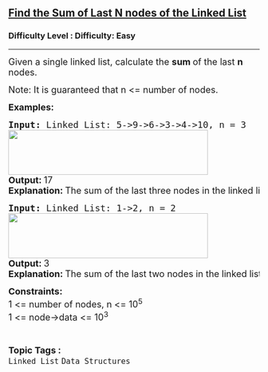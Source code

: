 <h2><a href="https://www.geeksforgeeks.org/problems/find-the-sum-of-last-n-nodes-of-the-linked-list/1">Find the Sum of Last N nodes of the Linked List</a></h2><h3>Difficulty Level : Difficulty: Easy</h3><hr><div class="problems_problem_content__Xm_eO" bis_skin_checked="1"><p><span style="font-size: 18px;">Given a single linked list, calculate the <strong>sum </strong>of the last <strong>n </strong>nodes.</span></p>
<p><span style="font-size: 18px;">Note: It is guaranteed that n &lt;= number of nodes.</span></p>
<p><span style="font-size: 18px;"><strong>Examples:</strong></span></p>
<pre><span style="font-size: 18px;"><strong>Input: </strong>Linked List: 5-&gt;9-&gt;6-&gt;3-&gt;4-&gt;10, n = 3</span><br><span style="font-size: 18px;"><img src="https://media.geeksforgeeks.org/img-practice/prod/addEditProblem/700594/Web/Other/blobid0_1720631715.png" width="400" height="90"><br><strong style="font-family: -apple-system, BlinkMacSystemFont, 'Segoe UI', Roboto, Oxygen, Ubuntu, Cantarell, 'Open Sans', 'Helvetica Neue', sans-serif;">Output: </strong><span style="font-family: -apple-system, BlinkMacSystemFont, 'Segoe UI', Roboto, Oxygen, Ubuntu, Cantarell, 'Open Sans', 'Helvetica Neue', sans-serif;">17<br></span></span><strong style="font-size: 18px; font-family: -apple-system, BlinkMacSystemFont, 'Segoe UI', Roboto, Oxygen, Ubuntu, Cantarell, 'Open Sans', 'Helvetica Neue', sans-serif;">Explanation: </strong><span style="font-size: 18px; font-family: -apple-system, BlinkMacSystemFont, 'Segoe UI', Roboto, Oxygen, Ubuntu, Cantarell, 'Open Sans', 'Helvetica Neue', sans-serif;">The sum of the last three nodes in the linked list is 3 + 4 + 10 = 17.</span></pre>
<pre><span style="font-size: 18px;"><strong>Input: </strong>Linked List: 1-&gt;2, n = 2</span><br><span style="font-size: 18px;"><img src="https://media.geeksforgeeks.org/img-practice/prod/addEditProblem/700594/Web/Other/blobid1_1720631747.png" width="400" height="90"><br><strong style="font-family: -apple-system, BlinkMacSystemFont, 'Segoe UI', Roboto, Oxygen, Ubuntu, Cantarell, 'Open Sans', 'Helvetica Neue', sans-serif;">Output: </strong><span style="font-family: -apple-system, BlinkMacSystemFont, 'Segoe UI', Roboto, Oxygen, Ubuntu, Cantarell, 'Open Sans', 'Helvetica Neue', sans-serif;">3<br></span></span><strong style="font-size: 18px; font-family: -apple-system, BlinkMacSystemFont, 'Segoe UI', Roboto, Oxygen, Ubuntu, Cantarell, 'Open Sans', 'Helvetica Neue', sans-serif;">Explanation: </strong><span style="font-size: 18px; font-family: -apple-system, BlinkMacSystemFont, 'Segoe UI', Roboto, Oxygen, Ubuntu, Cantarell, 'Open Sans', 'Helvetica Neue', sans-serif;">The sum of the last two nodes in the linked list is 2 + 1 = 3.</span></pre>
<p><span style="font-size: 18px;"><strong>Constraints:<br></strong></span><span style="font-size: 18px; font-family: -apple-system, BlinkMacSystemFont, 'Segoe UI', Roboto, Oxygen, Ubuntu, Cantarell, 'Open Sans', 'Helvetica Neue', sans-serif;">1 &lt;= number of nodes, n &lt;= 10<sup>5</sup><br></span><span style="font-family: -apple-system, BlinkMacSystemFont, 'Segoe UI', Roboto, Oxygen, Ubuntu, Cantarell, 'Open Sans', 'Helvetica Neue', sans-serif; font-size: 18px;">1 &lt;= node-&gt;data &lt;= 10<sup>3<br></sup></span></p></div><br><p><span style=font-size:18px><strong>Topic Tags : </strong><br><code>Linked List</code>&nbsp;<code>Data Structures</code>&nbsp;
